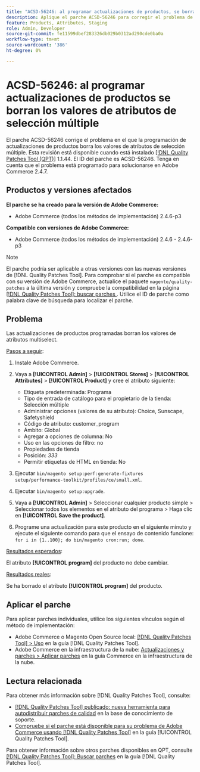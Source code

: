```yaml
---
title: "ACSD-56246: al programar actualizaciones de productos, se borran los valores de atributos multiselect"
description: Aplique el parche ACSD-56246 para corregir el problema de Adobe Commerce donde la programación de actualizaciones de productos borra los valores de atributos de selección múltiple.
feature: Products, Attributes, Staging
role: Admin, Developer
source-git-commit: fe11599dbef283326db029b0312ad290cde0ba0a
workflow-type: tm+mt
source-wordcount: '386'
ht-degree: 0%

---
```


# ACSD-56246: al programar actualizaciones de productos se borran los valores de atributos de selección múltiple

El parche ACSD-56246 corrige el problema en el que la programación de actualizaciones de productos borra los valores de atributos de selección múltiple. Esta revisión está disponible cuando está instalado [[!DNL Quality Patches Tool (QPT)]](https://experienceleague.adobe.com/en/docs/commerce-knowledge-base/kb/announcements/commerce-announcements/magento-quality-patches-released-new-tool-to-self-serve-quality-patches) 1.1.44. El ID del parche es ACSD-56246. Tenga en cuenta que el problema está programado para solucionarse en Adobe Commerce 2.4.7.

## Productos y versiones afectados

**El parche se ha creado para la versión de Adobe Commerce:**

* Adobe Commerce (todos los métodos de implementación) 2.4.6-p3

**Compatible con versiones de Adobe Commerce:**

* Adobe Commerce (todos los métodos de implementación) 2.4.6 - 2.4.6-p3

>[!NOTE]
>
>El parche podría ser aplicable a otras versiones con las nuevas versiones de [!DNL Quality Patches Tool]. Para comprobar si el parche es compatible con su versión de Adobe Commerce, actualice el paquete `magento/quality-patches` a la última versión y compruebe la compatibilidad en la página [[!DNL Quality Patches Tool]: buscar parches ](https://experienceleague.adobe.com/tools/commerce-quality-patches/index.html). Utilice el ID de parche como palabra clave de búsqueda para localizar el parche.

## Problema

Las actualizaciones de productos programadas borran los valores de atributos multiselect.

<u>Pasos a seguir</u>:

1. Instale Adobe Commerce.
1. Vaya a **[!UICONTROL Admin]** > **[!UICONTROL Stores]** > **[!UICONTROL Attributes]** > **[!UICONTROL Product]** y cree el atributo siguiente:

   * Etiqueta predeterminada: Programa
   * Tipo de entrada de catálogo para el propietario de la tienda: Selección múltiple
   * Administrar opciones (valores de su atributo): Choice, Sunscape, Safetyshield
   * Código de atributo: customer_program
   * Ámbito: Global
   * Agregar a opciones de columna: No
   * Uso en las opciones de filtro: no
   * Propiedades de tienda
   * Posición: *333*
   * Permitir etiquetas de HTML en tienda: No

1. Ejecutar
   `bin/magento setup:perf:generate-fixtures setup/performance-toolkit/profiles/ce/small.xml`.
1. Ejecutar
   `bin/magento setup:upgrade`.
1. Vaya a **[!UICONTROL Admin]** > Seleccionar cualquier producto simple > Seleccionar todos los elementos en el atributo del programa > Haga clic en **[!UICONTROL Save the product]**.
1. Programe una actualización para este producto en el siguiente minuto y ejecute el siguiente comando para que el ensayo de contenido funcione:
   `for i in {1..100}; do bin/magento cron:run; done`.

<u>Resultados esperados</u>:

El atributo **[!UICONTROL program]** del producto no debe cambiar.

<u>Resultados reales</u>:

Se ha borrado el atributo **[!UICONTROL program]** del producto.

## Aplicar el parche

Para aplicar parches individuales, utilice los siguientes vínculos según el método de implementación:

* Adobe Commerce o Magento Open Source local: [[!DNL Quality Patches Tool] > Uso](/help/tools/quality-patches-tool/usage.md) en la guía [!DNL Quality Patches Tool].
* Adobe Commerce en la infraestructura de la nube: [Actualizaciones y parches > Aplicar parches](https://experienceleague.adobe.com/docs/commerce-cloud-service/user-guide/develop/upgrade/apply-patches.html) en la guía Commerce en la infraestructura de la nube.

## Lectura relacionada

Para obtener más información sobre [!DNL Quality Patches Tool], consulte:

* [[!DNL Quality Patches Tool] publicado: nueva herramienta para autodistribuir parches de calidad](https://experienceleague.adobe.com/en/docs/commerce-knowledge-base/kb/announcements/commerce-announcements/magento-quality-patches-released-new-tool-to-self-serve-quality-patches) en la base de conocimiento de soporte.
* [Compruebe si el parche está disponible para su problema de Adobe Commerce usando [!DNL Quality Patches Tool]](/help/tools/quality-patches-tool/patches-available-in-qpt/check-patch-for-magento-issue-with-magento-quality-patches.md) en la guía [!UICONTROL Quality Patches Tool].


Para obtener información sobre otros parches disponibles en QPT, consulte [[!DNL Quality Patches Tool]: Buscar parches](https://experienceleague.adobe.com/tools/commerce-quality-patches/index.html) en la guía [!DNL Quality Patches Tool].
